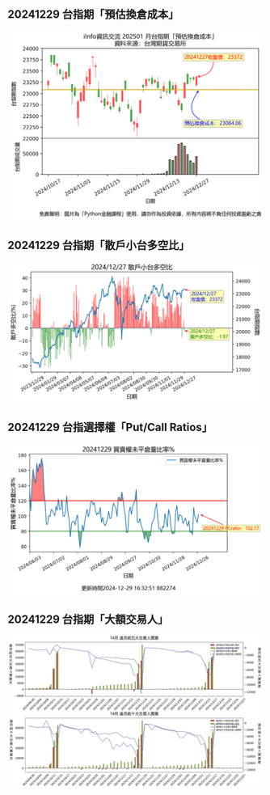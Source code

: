 ## 20241229 台指期「預估換倉成本」
![](images/txfcost.png)

## 20241229 台指期「散戶小台多空比」
![](images/bbiri.png)

## 20241229 台指選擇權「Put/Call Ratios」
![](images/pcratio.png)

## 20241229 台指期「大額交易人」
![](images/blocktrade.png)

